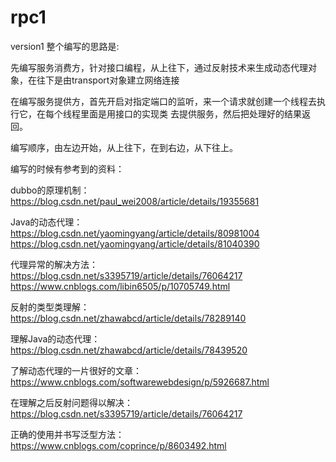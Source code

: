 # rpc1
version1
整个编写的思路是:

先编写服务消费方，针对接口编程，从上往下，通过反射技术来生成动态代理对象，在往下是由transport对象建立网络连接

在编写服务提供方，首先开启对指定端口的监听，来一个请求就创建一个线程去执行它，在每个线程里面是用接口的实现类
去提供服务，然后把处理好的结果返回。

编写顺序，由左边开始，从上往下，在到右边，从下往上。

编写的时候有参考到的资料：

dubbo的原理机制：
https://blog.csdn.net/paul_wei2008/article/details/19355681

Java的动态代理：
https://blog.csdn.net/yaomingyang/article/details/80981004
https://blog.csdn.net/yaomingyang/article/details/81040390

代理异常的解决方法：
https://blog.csdn.net/s3395719/article/details/76064217
https://www.cnblogs.com/libin6505/p/10705749.html

反射的类型类理解：
https://blog.csdn.net/zhawabcd/article/details/78289140

理解Java的动态代理：
https://blog.csdn.net/zhawabcd/article/details/78439520

了解动态代理的一片很好的文章：
https://www.cnblogs.com/softwarewebdesign/p/5926687.html

在理解之后反射问题得以解决：
https://blog.csdn.net/s3395719/article/details/76064217

正确的使用并书写泛型方法：
https://www.cnblogs.com/coprince/p/8603492.html


